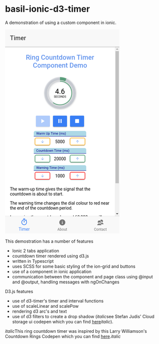 # basil-ionic-d3-timer
A demonstration of using a custom component in ionic.

![alt text](https://github.com/bas-innovations/basil-ionic-d3-timer/raw/master/src/assets/markdown-here/d3-timer-screenshot-countdown.png "Timer screenshot in countdown phase")

This demostration has a number of features

* Ionic 2 tabs application
* countdown timer rendered using d3.js
* written in Typescript
* uses SCSS for some basic styling of the ion-grid and buttons
* use of a component in ionic application
* communication between the component and page class using @input and @output, handling messages with ngOnChanges

D3.js features
* use of d3-timer's timer and interval functions
* use of scaleLinear and scalePow
* rendering d3 arc's and text
* use of d3 filters to create a drop shadow (*italic*see Stefan Judis' Cloud storage ui codepen which you can find [here](http://codepen.io/stefanjudis/pen/jawGn)*italic*).

*italic*This ring countdown timer was inspired by this Larry Williamson's Countdown Rings Codepen which you can find [here](https://codepen.io/lawrencealan/pen/cdwhm).*italic*


